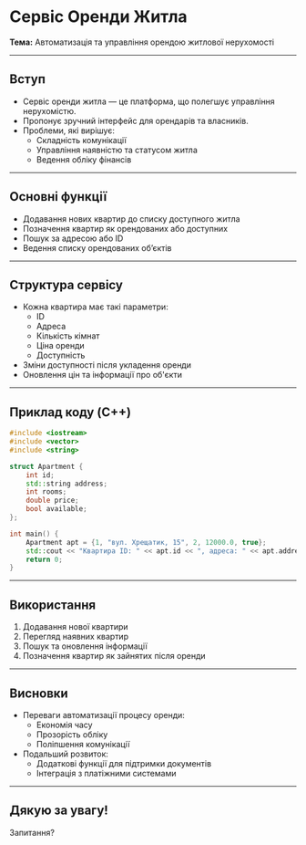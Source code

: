 
# Сервіс Оренди Житла

**Тема:** Автоматизація та управління орендою житлової нерухомості

---

## Вступ

- Сервіс оренди житла — це платформа, що полегшує управління нерухомістю.
- Пропонує зручний інтерфейс для орендарів та власників.
- Проблеми, які вирішує:
  - Складність комунікації
  - Управління наявністю та статусом житла
  - Ведення обліку фінансів

---

## Основні функції

- Додавання нових квартир до списку доступного житла
- Позначення квартир як орендованих або доступних
- Пошук за адресою або ID
- Ведення списку орендованих об’єктів

---

## Структура сервісу

- Кожна квартира має такі параметри:
  - ID
  - Адреса
  - Кількість кімнат
  - Ціна оренди
  - Доступність
- Зміни доступності після укладення оренди
- Оновлення цін та інформації про об'єкти

---

## Приклад коду (C++)

```cpp
#include <iostream>
#include <vector>
#include <string>

struct Apartment {
    int id;
    std::string address;
    int rooms;
    double price;
    bool available;
};

int main() {
    Apartment apt = {1, "вул. Хрещатик, 15", 2, 12000.0, true};
    std::cout << "Квартира ID: " << apt.id << ", адреса: " << apt.address << "\n";
    return 0;
}
```

---

## Використання

1. Додавання нової квартири
2. Перегляд наявних квартир
3. Пошук та оновлення інформації
4. Позначення квартир як зайнятих після оренди

---

## Висновки

- Переваги автоматизації процесу оренди:
  - Економія часу
  - Прозорість обліку
  - Поліпшення комунікації
- Подальший розвиток:
  - Додаткові функції для підтримки документів
  - Інтеграція з платіжними системами

---

## Дякую за увагу!

Запитання?
